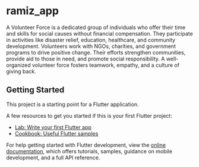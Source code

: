 # ramiz_app

 A Volunteer Force is a dedicated group of individuals who offer their time and skills for social causes without financial compensation. They participate in activities like disaster relief, education, healthcare, and community development.
  Volunteers work with NGOs, charities, and government programs to drive positive change. Their efforts strengthen communities, provide aid to those in need, and promote social responsibility. A well-organized volunteer force fosters teamwork, empathy, and a culture of giving back.


## Getting Started

This project is a starting point for a Flutter application.

A few resources to get you started if this is your first Flutter project:

- [Lab: Write your first Flutter app](https://docs.flutter.dev/get-started/codelab)
- [Cookbook: Useful Flutter samples](https://docs.flutter.dev/cookbook)

For help getting started with Flutter development, view the
[online documentation](https://docs.flutter.dev/), which offers tutorials,
samples, guidance on mobile development, and a full API reference.
